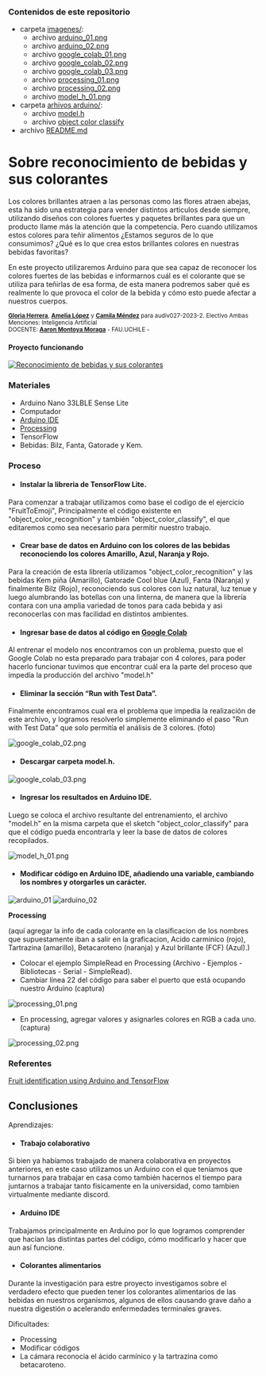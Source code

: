 ### Contenidos de este repositorio

* carpeta [imagenes/](imagenes/):
   * archivo [arduino_01.png](/imagenes/arduino_01.png)
   * archivo [arduino_02.png](/imagenes/arduino_02.png)
   * archivo [google_colab_01.png](/imagenes/google_colab_01.png)
   * archivo [google_colab_02.png](/imagenes/google_colab_02.png)
   * archivo [google_colab_03.png](/imagenes/google_colab_03.png)
   * archivo [processing_01.png](/imagenes/processing_01.png)
   * archivo [processing_02.png](/imagenes/processing_02.png)
   * archivo [model_h_01.png](/imagenes/model_h_01.png)
* carpeta [arhivos arduino/](/arhivos-arduino):
   * archivo [model.h](model.h)
   * archivo [object color classify](object_color_classify.ino)
* archivo [README.md](README.md)
  
# Sobre reconocimiento de bebidas y sus colorantes

Los colores brillantes atraen a las personas como las flores atraen abejas, esta ha sido una estrategia para vender distintos articulos desde siempre, utilizando diseños con colores fuertes y paquetes brillantes para que un producto llame más la atención que la competencia. Pero cuando utilizamos estos colores para teñir alimentos ¿Estamos seguros de lo que consumimos? ¿Qué es lo que crea estos brillantes colores en nuestras bebidas favoritas?

En este proyecto utilizaremos Arduino para que sea capaz de reconocer los colores fuertes de las bebidas e informarnos cuál es el colorante que se utiliza para teñirlas de esa forma, de esta manera podremos saber qué es realmente lo que provoca el color de la bebida y cómo esto puede afectar a nuestros cuerpos.

<sub> [**Gloria Herrera**](https://github.com/gloriaherrera), [**Amelia López**](https://github.com/Ax0lMar) y [**Camila Méndez**](https://github.com/camilamendezm) para audiv027-2023-2. Electivo Ambas Menciones: Inteligencia Artificial  
DOCENTE: [**Aaron Montoya Moraga**](https://github.com/montoyamoraga) - FAU.UCHILE -  </sub>

#### Proyecto funcionando

[![Reconocimiento de bebidas y sus colorantes](https://i.ytimg.com/vi/jsB65S2SxrU/hqdefault.jpg?sqp=-oaymwE2CPYBEIoBSFXyq4qpAygIARUAAIhCGAFwAcABBvABAfgB1AaAAuADigIMCAAQARhlIFkoQTAP&rs=AOn4CLBHU9LbVfgAF0OkB8hN-vU7Y9JS_Q)](https://youtu.be/jsB65S2SxrU?si=GnTIXQkmulGiFqZX)
### Materiales

* Arduino Nano 33LBLE Sense Lite
* Computador
* [Arduino IDE](https://www.arduino.cc/en/software)
* [Processing](https://processing.org/download)
* TensorFlow
* Bebidas: Bilz, Fanta, Gatorade y Kem.

### Proceso

* #### Instalar la libreria de TensorFlow Lite.
Para comenzar a trabajar utilizamos como base el codigo de el ejercicio "FruitToEmoji", Principalmente el código existente en "object_color_recognition" y también "object_color_classify", el que editaremos como sea necesario para permitir nuestro trabajo.
  
* #### Crear base de datos en Arduino con los colores de las bebidas reconociendo los colores Amarillo, Azul, Naranja y Rojo.
Para la creación de esta librería utilizamos "object_color_recognition" y las bebidas Kem piña (Amarillo), Gatorade Cool blue (Azul), Fanta (Naranja) y finalmente Bilz (Rojo), reconociendo sus colores con luz natural, luz tenue y luego alumbrando las botellas con una linterna, de manera que la librería contara con una amplia variedad de tonos para cada bebida y asi reconocerlas con mas facilidad en distintos ambientes.
  
* #### Ingresar base de datos al código en [Google Colab](https://colab.research.google.com/github/arduino/ArduinoTensorFlowLiteTutorials/blob/master/FruitToEmoji/FruitToEmoji.ipynb)
Al entrenar el modelo nos encontramos con un problema, puesto que el Google Colab no esta preparado para trabajar con 4 colores, para poder hacerlo funcionar tuvimos que encontrar cuál era la parte del proceso que impedía la producción del archivo "model.h" 

* #### Eliminar la sección “Run with Test Data”.
Finalmente encontramos cual era el problema que impedía la realización de este archivo, y logramos resolverlo simplemente eliminando el paso "Run with Test Data" que solo permitía el análisis de 3 colores. (foto)

![google_colab_02.png](imagenes/google_colab_02.png)

* #### Descargar carpeta model.h.

![google_colab_03.png](imagenes/google_colab_03.png)


* #### Ingresar los resultados en Arduino IDE.
Luego se coloca el archivo resultante del entrenamiento, el archivo "model.h" en la misma carpeta que el sketch "object_color_classify" para que el código pueda encontrarla y leer la base de datos de colores recopilados.

![model_h_01.png](imagenes/model_h_01.png)


* #### Modificar código en Arduino IDE, añadiendo una variable, cambiando los nombres y otorgarles un carácter.

![arduino_01](imagenes/arduino_01.png)
![arduino_02](imagenes/arduino_02.png)

**Processing**
  
(aquí agregar la info de cada colorante en la clasificacion de los nombres que supuestamente iban a salir en la graficacion, Acido carminico (rojo), Tartrazina (amarillo), Betacaroteno (naranja) y Azul brillante (FCF) (Azul).)
* Colocar el ejemplo SimpleRead en Processing (Archivo - Ejemplos - Bibliotecas - Serial - SimpleRead).
* Cambiar línea 22 del código para saber el puerto que está ocupando nuestro Arduino (captura)

![processing_01.png](imagenes/processing_01.png)

* En processing, agregar valores y asignarles colores en RGB a cada uno. (captura)

![processing_02.png](imagenes/processing_02.png)

### Referentes

[Fruit identification using Arduino and TensorFlow](https://blog.arduino.cc/2019/11/07/fruit-identification-using-arduino-and-tensorflow)

## Conclusiones

Aprendizajes:

* #### Trabajo colaborativo
Si bien ya habíamos trabajado de manera colaborativa en proyectos anteriores, en este caso utilizamos un Arduino con el que teníamos que turnarnos para trabajar en casa como también hacernos el tiempo para juntarnos a trabajar tanto fisicamente en la universidad, como tambien virtualmente mediante discord. 

* #### Arduino IDE
Trabajamos principalmente en Arduino por lo que logramos comprender que hacían las distintas partes del código, cómo modificarlo y hacer que aun así funcione.

* #### Colorantes alimentarios
Durante la investigación para estre proyecto investigamos sobre el verdadero efecto que pueden tener los colorantes alimentarios de las bebidas en nuestros organismos, algunos de ellos causando grave daño a nuestra digestión o acelerando enfermedades terminales graves. 

Dificultades:
* Processing
* Modificar códigos
* La cámara reconocia el ácido carmínico y la tartrazina como betacaroteno.
